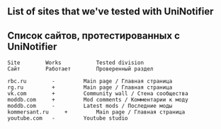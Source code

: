 ## List of sites that we've tested with UniNotifier

## Список сайтов, протестированных с UniNotifier

```
Site		Works			Tested division
Сайт		Работает		Проверенный раздел

rbc.ru		  -			Main page / Главная страница
rg.ru		  +			Main page / Главная страница
vk.com		  +			Community wall / Стена сообщества
moddb.com	  +			Mod comments / Комментарии к моду
moddb.com	  -			Latest mods / Последние моды
kommersant.ru	  +			Main page / Главная страница
youtube.com	  -			Youtube studio
```
